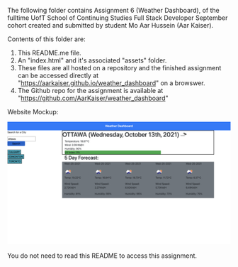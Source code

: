 The following folder contains Assignment 6 (Weather Dashboard), of the fulltime UofT School of Continuing Studies Full Stack Developer September cohort created and submitted by student Mo Aar Hussein (Aar Kaiser).

Contents of this folder are:

1) This README.me file.
2) An "index.html" and it's associated "assets" folder.
4) These files are all hosted on a repository and the finished assignment can be accessed directly at "https://aarkaiser.github.io/weather_dashboard" on  a browswer.
5) The Github repo for the assignment is available at "https://github.com/AarKaiser/weather_dashboard"

Website Mockup:

<img width="1434" alt="Deployed Project Screenshot Screen Shot" src="https://raw.githubusercontent.com/AarKaiser/weather_dashboard/main/assets/images/screenshot.png">

You do not need to read this README to access this assignment.
